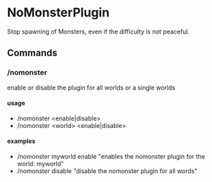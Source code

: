 # NoMonsterPlugin

Stop spawning of Monsters, even if the difficulty is not peaceful.

## Commands

### /nomonster

enable or disable the plugin for all worlds or a single worlds

#### usage

- /nomonster <enable|disable>
- /nomonster \<world> \<enable|disable>

#### examples

- /nomonster myworld enable "enables the nomonster plugin for the world: myworld"
- /nomonster disable "disable the nomonster plugin for all words"
